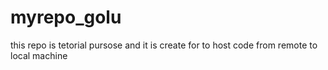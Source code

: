 # myrepo_golu
this repo is tetorial pursose and it is create for to host code from remote to local machine 
